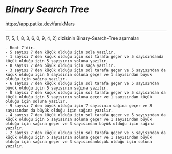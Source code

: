 # *Binary Search Tree*
https://app.patika.dev/farukMars
___
[7, 5, 1, 8, 3, 6, 0, 9, 4, 2] dizisinin Binary-Search-Tree aşamaları

    - Root 7'dir.
    - 5 sayısı 7'den küçük olduğu için sola yazılır.
    - 1 sayısı 7'den küçük olduğu için sol tarafa geçer ve 5 sayısındanda küçük olduğu için 5 sayısının soluna yazılır.
    - 8 sayısı 7'den büyük olduğu için sağa yazılır.
    - 3 sayısı 7'den küçük olduğu için sol tarafa geçer ve 5 sayısından da küçük olduğu için 5 sayısının soluna geçer ve 1 sayısından büyük olduğu için sağına yazılır.
    - 6 sayısı 7'den küçük olduğu için sol tarafa geçer ve 5 sayısından büyük olduğu için 5 sayısının sağına yazılır.
    - 0 sayısı 7'den küçük olduğu için sol tarafa geçer ve 5 sayısından da küçük olduğu için 5 sayısının soluna geçer ve 1 sayısından küçük olduğu için soluna yazılır.
    - 9 sayısı 7'den büyük olduğu için 7 sayısının sağına geçer ve 8 sayısından da büyük olduğu için sağına yazılır.
    - 4 sayısı 7'den küçük olduğu için sol tarafa geçer ve 5 sayısından da küçük olduğu için 5 sayısının soluna geçer ve 1 sayısından büyük olduğu için sağına geçer ve 3 sayısından büyük olduğu için sağına yazılır.
    - 2 sayısı 7'den küçük olduğu için sol tarafa geçer ve 5 sayısından da küçük olduğu için 5 sayısının soluna geçer ve 1 sayısından büyük olduğu için sağına geçer ve 3 sayısındanküçük olduğu için soluna yazılır.